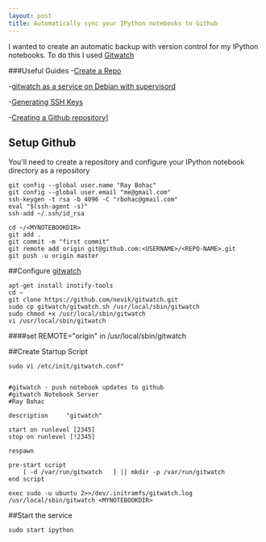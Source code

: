 ```yaml
---
layout: post
title: Automatically sync your IPython notebooks to Github
---
```

I wanted to create an automatic backup with version control for my IPython notebooks. To do this I used [Gitwatch](https://github.com/nevik/gitwatch)

###Useful Guides
-[Create a Repo](https://help.github.com/articles/create-a-repo/)

-[gitwatch as a service on Debian with supervisord](https://github.com/nevik/gitwatch/wiki/gitwatch-as-a-service-on-Debian-with-supervisord)

-[Generating SSH Keys](https://help.github.com/articles/generating-ssh-keys/#platform-linux)

-[Creating a Github repository](https://help.github.com/articles/create-a-repo/)]

## Setup Github
You'll need to create a repository and configure your IPython notebook directory as a repository

```Shell
git config --global user.name "Ray Bohac"
git config --global user.email "me@gmail.com"
ssh-keygen -t rsa -b 4096 -C "rbohac@gmail.com"
eval "$(ssh-agent -s)"
ssh-add ~/.ssh/id_rsa

cd ~/<MYNOTEBOOKDIR>
git add .
git commit -m "first commit"
git remote add origin git@github.com:<USERNAME>/<REPO-NAME>.git
git push -u origin master

```

##Configure [gitwatch](https://github.com/nevik/gitwatch)

```Shell
apt-get install inotify-tools
cd ~
git clone https://github.com/nevik/gitwatch.git
sudo cp gitwatch/gitwatch.sh /usr/local/sbin/gitwatch
sudo chmod +x /usr/local/sbin/gitwatch
vi /usr/local/sbin/gitwatch 
```

####set REMOTE="origin" in /usr/local/sbin/gitwatch 

##Create Startup Script

```Shell
sudo vi /etc/init/gitwatch.conf"
```

```Shell

#gitwatch - push notebook updates to github
#gitwatch Notebook Server
#Ray Bohac

description     "gitwatch"

start on runlevel [2345]
stop on runlevel [!2345]

respawn

pre-start script
    [ -d /var/run/gitwatch   ] || mkdir -p /var/run/gitwatch
end script

exec sudo -u ubuntu 2>>/dev/.initramfs/gitwatch.log /usr/local/sbin/gitwatch <MYNOTEBOOKDIR>
```

##Start the service

```Shell
sudo start ipython
```
